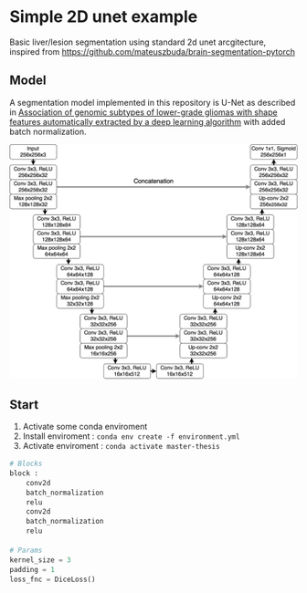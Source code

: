 # Simple 2D unet example

Basic liver/lesion segmentation using standard 2d unet arcgitecture, inspired from https://github.com/mateuszbuda/brain-segmentation-pytorch

## Model

A segmentation model implemented in this repository is U-Net as described in [Association of genomic subtypes of lower-grade gliomas with shape features automatically extracted by a deep learning algorithm](https://doi.org/10.1016/j.compbiomed.2019.05.002) with added batch normalization.

![unet](resources/unet.png)

## Start

1. Activate some conda enviroment
2. Install enviroment : `conda env create -f environment.yml`
3. Activate enviroment : `conda activate master-thesis`

```python
# Blocks
block :
    conv2d
    batch_normalization
    relu
    conv2d
    batch_normalization
    relu

# Params
kernel_size = 3
padding = 1
loss_fnc = DiceLoss()
```
